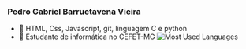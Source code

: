 ### Pedro Gabriel Barruetavena Vieira

<!--
**pbarruetavena/pbarruetavena** is a ✨ _special_ ✨ repository because its `README.md` (this file) appears on your GitHub profile.

Here are some ideas to get you started:

- 🔭 I’m currently working on ...
- 🌱 I’m currently learning ...
- 👯 I’m looking to collaborate on ...
- 🤔 I’m looking for help with ...
- 💬 Ask me about ...
- 📫 How to reach me: ...
- 😄 Pronouns: ...
- ⚡ Fun fact: ...
-->

- 🌱 HTML, Css, Javascript, git, linguagem C e python
- 🔭 Estudante de informática no CEFET-MG
![Most Used Languages](https://github-readme-stats.vercel.app/api/top-langs/?username=pbarruetavena&layout=compact)
